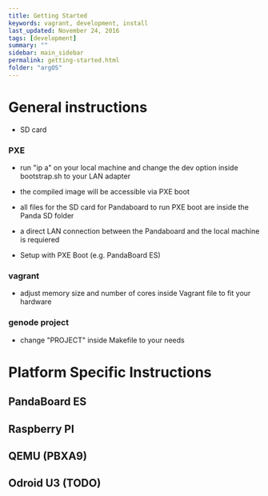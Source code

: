 ```yaml
---
title: Getting Started
keywords: vagrant, development, install
last_updated: November 24, 2016
tags: [development]
summary: ""
sidebar: main_sidebar
permalink: getting-started.html
folder: "argOS"
---
```


# General instructions

- SD card

### PXE

  * run "ip a" on your local machine and change the dev option inside bootstrap.sh to your LAN adapter

  * the compiled image will be accessible via PXE boot

  * all files for the SD card for Pandaboard to run PXE boot are inside the Panda SD folder

  * a direct LAN connection between the Pandaboard and the local machine is requiered

  * Setup with PXE Boot (e.g. PandaBoard ES)

### vagrant

  * adjust memory size and number of cores inside Vagrant file to fit your hardware

### genode project

  * change "PROJECT" inside Makefile to your needs

# Platform Specific Instructions

## PandaBoard ES

## Raspberry PI

## QEMU (PBXA9)

## Odroid U3 (TODO)
